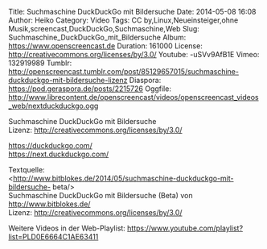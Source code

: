Title: Suchmaschine DuckDuckGo mit Bildersuche
Date: 2014-05-08 16:08
Author: Heiko
Category: Video
Tags: CC by,Linux,Neueinsteiger,ohne Musik,screencast,DuckDuckGo,Suchmaschine,Web
Slug: Suchmaschine_DuckDuckGo_mit_Bildersuche
Album: https://www.openscreencast.de
Duration: 161000
License: http://creativecommons.org/licenses/by/3.0/
Youtube: -uSVv9AfB1E
Vimeo: 132919989
Tumblr: http://openscreencast.tumblr.com/post/85129657015/suchmaschine-duckduckgo-mit-bildersuche-lizenz
Diaspora: https://pod.geraspora.de/posts/2215726
Oggfile: http://www.librecontent.de/openscreencast/videos/openscreencast_videos_web/nextduckduckgo.ogg

Suchmaschine DuckDuckGo mit Bildersuche  
Lizenz: <http://creativecommons.org/licenses/by/3.0/>  
  
<https://duckduckgo.com/>  
<https://next.duckduckgo.com/>  
  
Textquelle:  
<http://www.bitblokes.de/2014/05/suchmaschine-duckduckgo-mit-bildersuche-
beta/>  
Suchmaschine DuckDuckGo mit Bildersuche (Beta) von <http://www.bitblokes.de/>  
Lizenz: <http://creativecommons.org/licenses/by/3.0/>  
  
Weitere Videos in der Web-Playlist:
<https://www.youtube.com/playlist?list=PLD0E6664C1AE63411>  
  

